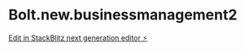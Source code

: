 # Bolt.new.businessmanagement2

[Edit in StackBlitz next generation editor ⚡️](https://stackblitz.com/~/github.com/mustafasaeed52/Bolt.new.businessmanagement2)